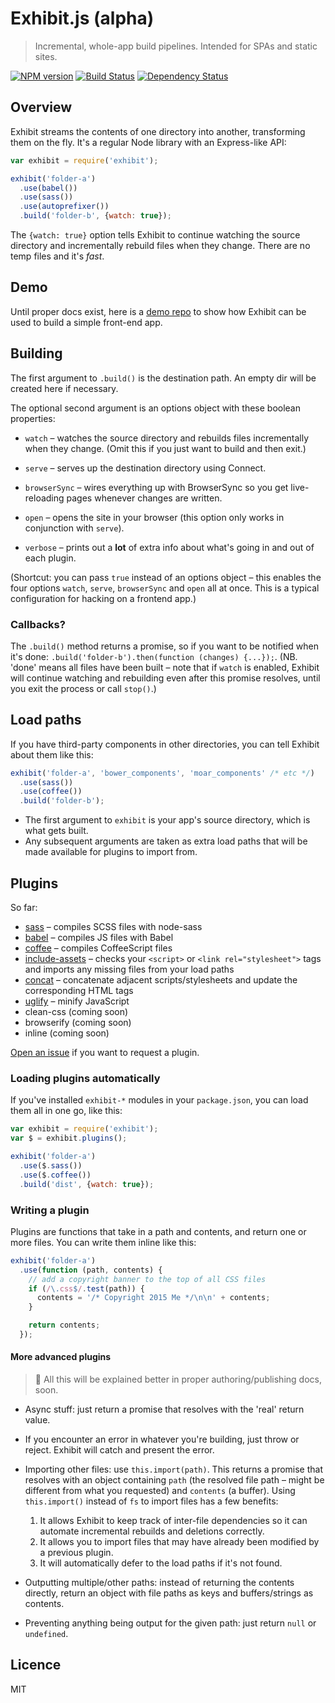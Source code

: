 # Exhibit.js (alpha)

> Incremental, whole-app build pipelines. Intended for SPAs and static sites.

[![NPM version][npm-image]][npm-url] [![Build Status][travis-image]][travis-url] [![Dependency Status][depstat-image]][depstat-url]


## Overview

Exhibit streams the contents of one directory into another, transforming them on the fly. It's a regular Node library with an Express-like API:

```js
var exhibit = require('exhibit');

exhibit('folder-a')
  .use(babel())
  .use(sass())
  .use(autoprefixer())
  .build('folder-b', {watch: true});
```

The `{watch: true}` option tells Exhibit to continue watching the source directory and incrementally rebuild files when they change. There are no temp files and it's *fast*.


## Demo

Until proper docs exist, here is a [demo repo](https://github.com/exhibitjs/demo) to show how Exhibit can be used to build a simple front-end app.


## Building

The first argument to `.build()` is the destination path. An empty dir will be created here if necessary.

The optional second argument is an options object with these boolean properties:

- `watch` – watches the source directory and rebuilds files incrementally when they change. (Omit this if you just want to build and then exit.)

- `serve` – serves up the destination directory using Connect.

- `browserSync` – wires everything up with BrowserSync so you get live-reloading pages whenever changes are written.

- `open` – opens the site in your browser (this option only works in conjunction with `serve`).

- `verbose` – prints out a **lot** of extra info about what's going in and out of each plugin.

(Shortcut: you can pass `true` instead of an options object – this enables the four options `watch`, `serve`, `browserSync` and `open` all at once. This is a typical configuration for hacking on a frontend app.)

### Callbacks?

The `.build()` method returns a promise, so if you want to be notified when it's done: `.build('folder-b').then(function (changes) {...});`. (NB. 'done' means all files have been built – note that if `watch` is enabled, Exhibit will continue watching and rebuilding even after this promise resolves, until you exit the process or call `stop()`.)

## Load paths

If you have third-party components in other directories, you can tell Exhibit about them like this:

```js
exhibit('folder-a', 'bower_components', 'moar_components' /* etc */)
  .use(sass())
  .use(coffee())
  .build('folder-b');
```

- The first argument to `exhibit` is your app's source directory, which is what gets built.
- Any subsequent arguments are taken as extra load paths that will be made available for plugins to import from.


## Plugins

So far:

- [sass](https://github.com/exhibitjs/exhibit-sass) – compiles SCSS files with node-sass
- [babel](https://github.com/exhibitjs/exhibit-babel) – compiles JS files with Babel
- [coffee](https://github.com/exhibitjs/exhibit-coffee) – compiles CoffeeScript files
- [include-assets](https://github.com/exhibitjs/exhibit-include-assets) – checks your `<script>` or `<link rel="stylesheet">` tags and imports any missing files from your load paths
- [concat](https://github.com/exhibitjs/exhibit-concat) – concatenate adjacent scripts/stylesheets and update the corresponding HTML tags
- [uglify](https://github.com/exhibitjs/exhibit-uglify) – minify JavaScript
- clean-css (coming soon)
- browserify (coming soon)
- inline (coming soon)

[Open an issue](https://github.com/callumlocke/exhibit/issues) if you want to request a plugin.


### Loading plugins automatically

If you've installed `exhibit-*` modules in your `package.json`, you can load them all in one go, like this:

```js
var exhibit = require('exhibit');
var $ = exhibit.plugins();

exhibit('folder-a')
  .use($.sass())
  .use($.coffee())
  .build('dist', {watch: true});
```

### Writing a plugin

Plugins are functions that take in a path and contents, and return one or more files. You can write them inline like this:

```js
exhibit('folder-a')
  .use(function (path, contents) {
    // add a copyright banner to the top of all CSS files
    if (/\.css$/.test(path)) {
      contents = '/* Copyright 2015 Me */\n\n' + contents;
    }

    return contents;
  });
```


#### More advanced plugins

> 🐝 All this will be explained better in proper authoring/publishing docs, soon.

- Async stuff: just return a promise that resolves with the 'real' return value.

- If you encounter an error in whatever you're building, just throw or reject. Exhibit will catch and present the error.

- Importing other files: use `this.import(path)`. This returns a promise that resolves with an object containing `path` (the resolved file path – might be different from what you requested) and `contents` (a buffer). Using `this.import()` instead of `fs` to import files has a few benefits:
  1. It allows Exhibit to keep track of inter-file dependencies so it can automate incremental rebuilds and deletions correctly.
  2. It allows you to import files that may have already been modified by a previous plugin.
  3. It will automatically defer to the load paths if it's not found.

- Outputting multiple/other paths: instead of returning the contents directly, return an object with file paths as keys and buffers/strings as contents.

- Preventing anything being output for the given path: just return `null` or `undefined`.


## Licence

MIT


<!-- badge URLs -->
[npm-url]: https://npmjs.org/package/exhibit
[npm-image]: https://img.shields.io/npm/v/exhibit.svg?style=flat-square

[travis-url]: http://travis-ci.org/exhibitjs/exhibit
[travis-image]: https://img.shields.io/travis/exhibitjs/exhibit.svg?style=flat-square

[depstat-url]: https://david-dm.org/exhibitjs/exhibit
[depstat-image]: https://img.shields.io/david/exhibitjs/exhibit.svg?style=flat-square
